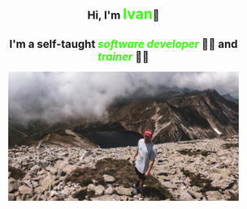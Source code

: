 <head>
    <link rel="stylesheet" href="style.css">
</head>
<br>
<br>
<!-- <div style="border: 3px solid #33FF00" align="center"> -->
<div class="container" align="center">
    <h2>Hi, I'm <span style="font-weight:bold; font-size:28px; color: #33FF00">Ivan</span>👋</h2>
    <h2>I'm a self-taught <span style="font-weight:bold; font-style:italic; color: #33FF00">software developer</span> 👨‍💻 and <span style="font-weight:bold; font-style:italic; color: #33FF00">trainer</span> 👨‍🏫</h2>

<div>
    <img src="img/cover-photo.jpg" width="90%">
</div>
<br>

</div>

<!--
**ivan-pesenti/ivan-pesenti** is a ✨ _special_ ✨ repository because its `README.md` (this file) appears on your GitHub profile.

Here are some ideas to get you started:

- 🔭 I’m currently working on ...
- 🌱 I’m currently learning ...
- 👯 I’m looking to collaborate on ...
- 🤔 I’m looking for help with ...
- 💬 Ask me about ...
- 📫 How to reach me: ...
- 😄 Pronouns: ...
- ⚡ Fun fact: ...
-->
